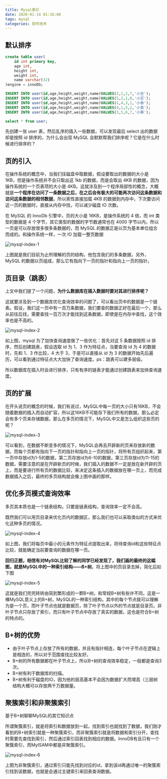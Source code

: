 ```yaml
---
title: Mysql索引
date: 2020-01-14 01:16:00
tags: mysql
categories: 软件技术
---
```


## 默认排序

```sql
create table user(
    id int primary key,
    age int,
    height int,
    weight int,
    name varchar(32)
)engine = innoDb;

INSERT INTO user(id,age,height,weight,name)VALUES(2,1,2,7,'小吉');
INSERT INTO user(id,age,height,weight,name)VALUES(5,2,1,8,'小尼');
INSERT INTO user(id,age,height,weight,name)VALUES(1,4,3,1,'小泰');
INSERT INTO user(id,age,height,weight,name)VALUES(4,1,5,2,'小美');
INSERT INTO user(id,age,height,weight,name)VALUES(3,5,6,7,'小蔡');

select * from user;
```

先创建一张 user 表，然后乱序的插入一些数据，可以发现最后 select 出的数据却是按照 id 排序的，为什么会出现 MySQL 会默默帮我们排序呢？它是在什么时候进行排序的？

## 页的引入

在操作系统的概念中，当我们往磁盘中取数据，假设要取出的数据的大小是 1KB，但是操作系统并不会只取出这 1kb 的数据，而是会取出 4KB 的数据，因为操作系统的一个页表项的大小是 4KB。这就涉及到一个程序局部性的概念，大概就是**一个程序在访问了一条数据之后，在之后会有极大的可能再次访问这条数据和访问这条数据的相邻数据**，所以索性直接加载 4KB 的数据到内存中，下次要访问这一页的数据时，直接从内存中找，可以减少磁盘 IO 次数。

在 MySQL 的 InnoDb 引擎中，页的大小是 16KB，是操作系统的 4 倍，而 int 类型的数据是 4 个字节，其它类型的数据的字节数通常也在 4000 字节以内，所以一页是可以存放很多很多条数据的，而 MySQL 的数据正是以页为基本单位组合而成的。和操作系统一样，一次 IO 加载一整页数据

![mysql-index-1](https://cdn.jsdelivr.net/gh/goldsubmarine/cdn@master/blog/mysql-index-1.png)

上图就是我们目前为止所理解的页的结构，他包含我们的多条数据，另外，MySQL 的数据以页组成，那么它有指向下一页的指针和指向上一页的指针。

## 页目录（跳表）

上文中我们提了一个问题，**为什么数据库在插入数据时要对其进行排序呢？**

这就要涉及到一个数据库优化查询效率的问题了，可以看出页中的数据是一个链表。假设，我们这一页中有一百万条数据，我们要查的数据正好在最后一个，那么从前往后找，需要查找一百万次才能找到这条数据，即使是在内存中查找，这个效率也是不高的。

![mysql-index-2](https://cdn.jsdelivr.net/gh/goldsubmarine/cdn@master/blog/mysql-index-2.png)

如上图，mysql 为了加快查询速度做了一些优化：首先对这 5 条数据按照 id 排序，然后创建跳表，假设选取 id 为 1、3 作为特征点，当要查询 id 为 4 的数据时，先和 1、3 作比较，4 大于 3，于是可以直接从 id 为 3 的数据开始先后遍历，可以看到通过特征点大大加快了查询速度。ps：跳表可以建多层级。

所以数据库在插入时会进行排序，只有有序的链表才能通过创建跳表来加快查询速度。

## 页的扩展

在开头说页的概念的时候，我们有说过，MySQL中每一页的大小只有16KB，不会随着数据的插入而自动扩容，所以这16KB不可能存下我们所有的数据，那么必定会有多个页来存储数据，那么在多页的情况下，MySQL中又是怎么组织这些页的呢？

![mysql-index-3](https://cdn.jsdelivr.net/gh/goldsubmarine/cdn@master/blog/mysql-index-3.png)

可以看到，在数据不断变多的情况下，MySQL会再去开辟新的页来存放新的数据，而每个页都有指向下一页的指针和指向上一页的指针，将所有页组织起来，第一页中存放id为1-5的数据，第二页存放id为6-10的数据，第三页存放id为11-15的数据，需要注意的是在开辟新页的时候，我们插入的数据不一定是放在新开辟的页上，而是要进行所有页的数据比较，来决定这条插入的数据放在哪一页上，而完成数据插入之后，最终的多页结构就会像上图中画的那样。

## 优化多页模式查询效率

多页其本质也是一个链表结构，只要是链表结构，查询效率一定不会高。

既然我们可以用页目录来优化页内的数据区，那么我们也可以采取类似的方式来优化这种多页的情况。

![mysql-index-4](https://cdn.jsdelivr.net/gh/goldsubmarine/cdn@master/blog/mysql-index-4.png)

如上图，我们将每页中最小的元素作为特征点提取出来，将待查询id和这些特征点比较，就能确定当前要查询的数据在哪一页。

**回归正题，相信有对MySQL比较了解的同学已经发现了，我们画的最终的这幅图，就是MySQL中的一种索引结构——B+树**。将上图中的页目录去掉，简化后如下图

![mysql-index-5](https://cdn.jsdelivr.net/gh/goldsubmarine/cdn@master/blog/mysql-index-5.png)

这就是我们兜兜转转由简到繁形成的一颗B+树。和常规B+树有些许不同，这是一棵MySQL意义上的B+树，MySQL的一种索引结构，其中的每个节点就可以理解为是一个页，而叶子节点也就是数据页，除了叶子节点以外的节点就是目录页。非叶子节点只存放了索引，而只有叶子节点中存放了真实的数据，这也是符合B+树的特点的。

## B+树的优势

- 由于叶子节点上存放了所有的数据，并且有指针相连，每个叶子节点在逻辑上是相连的，所以对于范围查找比较友好。
- B+树的所有数据都在叶子节点上，所以B+树的查询效率稳定，一般都是查询3次。
- B+树有利于数据库的扫描。
- B+树有利于磁盘的IO，因为他的层高基本不会因为数据扩大而增高（三层树结构大概可以存放两千万数据量。

## 聚簇索引和非聚簇索引

基于B+树聊聊MySQL的其它知识点

所谓聚簇索引，就是将索引和数据放到一起，找到索引也就找到了数据，我们刚才看到的B+树索引就是一种聚簇索引，而非聚簇索引就是将数据和索引分开，查找时需要先查找到索引，然后通过索引回表找到相应的数据。InnoDB有且只有一个聚簇索引，而MyISAM中都是非聚簇索引。

![mysql-index-6](https://cdn.jsdelivr.net/gh/goldsubmarine/cdn@master/blog/mysql-index-6.png)

上图为非聚簇索引，通过索引只能先找到对应的id，拿到该id再通过唯一的聚簇索引找到该数据，也就是会通过主键索引来回表查询数据。

